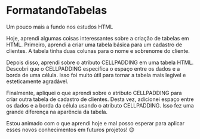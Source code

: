 # FormatandoTabelas
Um pouco mais a fundo nos estudos HTML

Hoje, aprendi algumas coisas interessantes sobre a criação de tabelas em HTML. Primeiro, aprendi a criar uma tabela básica para um cadastro de clientes. A tabela tinha duas colunas para o nome e sobrenome do cliente.

Depois disso, aprendi sobre o atributo CELLPADDING em uma tabela HTML. Descobri que o CELLPADDING especifica o espaço entre os dados e a borda de uma célula. Isso foi muito útil para tornar a tabela mais legível e esteticamente agradável.

Finalmente, apliquei o que aprendi sobre o atributo CELLPADDING para criar outra tabela de cadastro de clientes. Desta vez, adicionei espaço entre os dados e a borda da célula usando o atributo CELLPADDING. Isso fez uma grande diferença na aparência da tabela.

Estou animado com o que aprendi hoje e mal posso esperar para aplicar esses novos conhecimentos em futuros projetos! 😊
